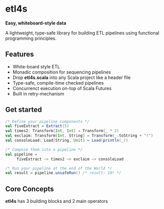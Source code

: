 # etl4s
**Easy, whiteboard-style data**

A lightweight, type-safe library for building ETL pipelines using functional programming principles.

## Features
- White-board style ETL
- Monadic composition for sequencing pipelines
- Drop **etl4s.scala** into any Scala project like a header file
- Type-safe, compile-time checked pipelines
- Concurrenct execution on-top of Scala Futures
- Built in retry-mechanism

## Get started
```scala
/* Define your pipeline components */
val fiveExtract = Extract(5)
val times2: Transform[Int, Int] = Transform(_ * 2)
val exclaim: Transform[Int, String] = Transform(_.toString + "!")
val consoleLoad: Load[String, Unit] = Load(println(_))

/* Compose them into a pipeline */
val pipeline = 
     fiveExtract ~> times2 ~> exclaim ~> consoleLoad

/* Run your pipeline at the end of the World */
val result = pipeline.unsafeRun() /* result: 10! */
```

## Core Concepts
**etl4s** has 3 building blocks and 2 main operators

